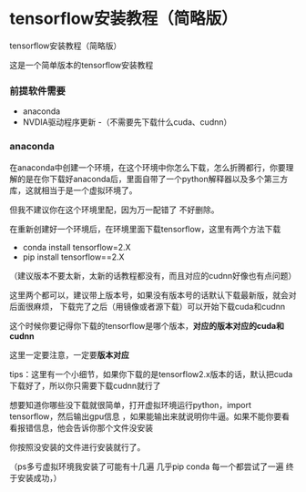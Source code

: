 # tensorflow安装教程（简略版）
tensorflow安装教程（简略版）

这是一个简单版本的tensorflow安装教程


### 前提软件需要

- anaconda
- NVDIA驱动程序更新
-（不需要先下载什么cuda、cudnn）


### anaconda

在anaconda中创建一个环境，在这个环境中你怎么下载，怎么折腾都行，你要理解的是在你下载好anaconda后，里面自带了一个python解释器以及多个第三方库，这就相当于是一个虚拟环境了。

但我不建议你在这个环境里配，因为万一配错了 不好删除。

在重新创建好一个环境后，在环境里面下载tensorflow，这里有两个方法下载

- conda install tensorflow=2.X
- pip install tensorflow==2.X

（建议版本不要太新，太新的话教程都没有，而且对应的cudnn好像也有点问题）

这里两个都可以，建议带上版本号，如果没有版本号的话默认下载最新版，就会对后面很麻烦，
下载完了之后（用镜像或者源下载）可以开始下载cuda和cudnn

这个时候你要记得你下载的tensorflow是哪个版本，**对应的版本对应的cuda和cudnn**

这里一定要注意，一定要**版本对应**

tips：这里有一个小细节，如果你下载的是tensorflow2.x版本的话，默认把cuda下载好了，所以你只需要下载cudnn就行了


想要知道你哪些没下载就很简单，打开虚拟环境运行python，import tensorflow，然后输出gpu信息 ，如果能输出来就说明你牛逼。如果不能你要看看报错信息，他会告诉你那个文件没安装

你按照没安装的文件进行安装就行了。


（ps多亏虚拟环境我安装了可能有十几遍 几乎pip conda  每一个都尝试了一遍 终于安装成功，）
